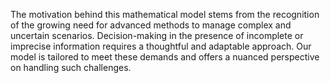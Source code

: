 The motivation behind this mathematical model stems from the recognition of the growing need for advanced methods to manage complex and uncertain scenarios. Decision-making in the presence of incomplete or imprecise information requires a thoughtful and adaptable approach. Our model is tailored to meet these demands and offers a nuanced perspective on handling such challenges.
